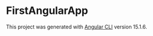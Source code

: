 # FirstAngularApp

This project was generated with [Angular CLI](https://github.com/angular/angular-cli) version 15.1.6.
